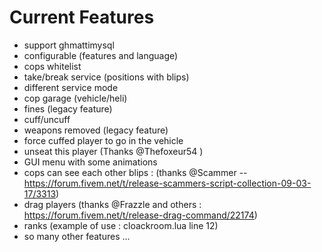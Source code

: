 # Current Features

* support ghmattimysql
* configurable (features and language)
* cops whitelist
* take/break service (positions with blips)
* different service mode
* cop garage (vehicle/heli)
* fines (legacy feature)
* cuff/uncuff 
* weapons removed (legacy feature)
* force cuffed player to go in the vehicle
* unseat this player (Thanks @Thefoxeur54 )
* GUI menu with some animations
* cops can see each other blips : (thanks @Scammer  -- https://forum.fivem.net/t/release-scammers-script-collection-09-03-17/3313)
* drag players (thanks @Frazzle and others : https://forum.fivem.net/t/release-drag-command/22174)
* ranks (example of use : cloackroom.lua line 12)
* so many other features ...
